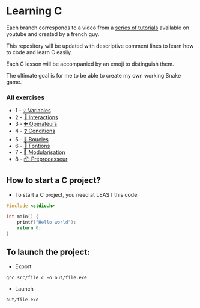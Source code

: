 # Learning C

Each branch corresponds to a video from a [series of tutorials](https://www.youtube.com/watch?v=90hGCMC3Chc&list=PLrSOXFDHBtfEh6PCE39HERGgbbaIHhy4j) 
available on youtube and created by a french guy.

This repository will be updated with descriptive comment lines
to learn how to code and learn C easily.

Each C lesson will be accompanied by an emoji to distinguish them.

The ultimate goal is for me to be able to create my own working Snake game.

### All exercises
- 1 - [💡 Variables](https://github.com/IwakiLeKiwi/C-Learning/tree/1-variables)
- 2 - [🚀 Interactions](https://github.com/IwakiLeKiwi/C-Learning/tree/2-interactions)
- 3 - [➕ Opérateurs](https://github.com/IwakiLeKiwi/C-Learning/tree/3-operateurs)
- 4 - [❓ Conditions](https://github.com/IwakiLeKiwi/C-Learning/tree/4-conditions)
- 5 - [🔁 Boucles](https://github.com/IwakiLeKiwi/C-Learning/tree/5-boucles)
- 6 - [🔧 Fontions](https://github.com/IwakiLeKiwi/C-Learning/tree/6-fonctions)
- 7 - [🧩 Modularisation](https://github.com/IwakiLeKiwi/C-Learning/tree/7-modularisation)
- 8 - [📦 Préprocesseur](https://github.com/IwakiLeKiwi/C-Learning/tree/8-preprocesseur)

## How to start a C project?
- To start a C project, you need at LEAST this code:
```c
#include <stdio.h>

int main() {
    printf("Hello world");
    return 0;
}
```

## To launch the project:
- Export
```
gcc src/file.c -o out/file.exe
```

- Launch
```
out/file.exe
```